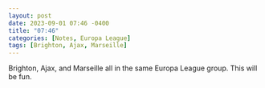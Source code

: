 ```yaml
---
layout: post
date: 2023-09-01 07:46 -0400
title: "07:46"
categories: [Notes, Europa League]
tags: [Brighton, Ajax, Marseille]
---
```


Brighton, Ajax, and Marseille all in the same Europa League group. This will be fun.



